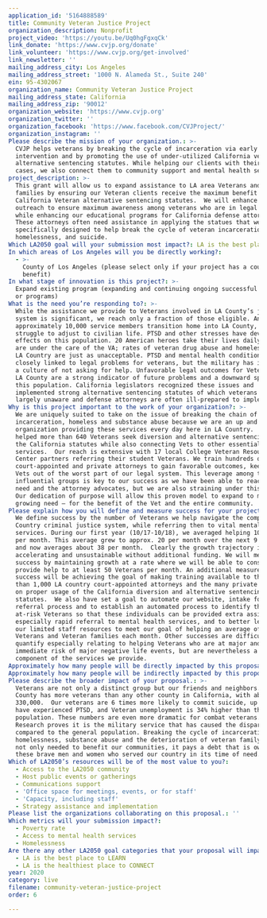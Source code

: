```yaml
---
application_id: '5164888589'
title: Community Veteran Justice Project
organization_description: Nonprofit
project_video: 'https://youtu.be/Uq0hgFgxqCk'
link_donate: 'https://www.cvjp.org/donate'
link_volunteer: 'https://www.cvjp.org/get-involved'
link_newsletter: ''
mailing_address_city: Los Angeles
mailing_address_street: '1000 N. Alameda St., Suite 240'
ein: 95-4302067
organization_name: Community Veteran Justice Project
mailing_address_state: California
mailing_address_zip: '90012'
organization_website: 'https://www.cvjp.org'
organization_twitter: ''
organization_facebook: 'https://www.facebook.com/CVJProject/'
organization_instagram: ''
Please describe the mission of your organization.: >-
  CVJP helps veterans by breaking the cycle of incarceration via early
  intervention and by promoting the use of under-utilized California veteran
  alternative sentencing statutes. While helping our clients with their criminal
  cases, we also connect them to community support and mental health services.
project_description: >-
  This grant will allow us to expand assistance to LA area Veterans and their
  families by ensuring our Veteran clients receive the maximum benefit from the
  California Veteran alternative sentencing statutes.  We will enhance our
  outreach to ensure maximum awareness among veterans who are in legal trouble
  while enhancing our educational programs for California defense attorneys.
  These attorneys often need assistance in applying the statues that were
  specifically designed to help break the cycle of veteran incarceration,
  homelessness, and suicide.
Which LA2050 goal will your submission most impact?: LA is the best place to LIVE
In which areas of Los Angeles will you be directly working?:
  - >-
    County of Los Angeles (please select only if your project has a countywide
    benefit)
In what stage of innovation is this project?: >-
  Expand existing program (expanding and continuing ongoing successful projects
  or programs)
What is the need you’re responding to?: >-
  While the assistance we provide to Veterans involved in LA County’s justice
  system is significant, we reach only a fraction of those eligible. Annually,
  approximately 10,000 service members transition home into LA County, but many
  struggle to adjust to civilian life. PTSD and other stresses have devastating
  effects on this population. 20 American heroes take their lives daily, only 3
  are under the care of the VA; rates of veteran drug abuse and homelessness in
  LA Country are just as unacceptable. PTSD and mental health conditions are
  closely linked to legal problems for veterans, but the military has instilled
  a culture of not asking for help. Unfavorable legal outcomes for Veterans in
  LA County are a strong indicator of future problems and a downward spiral for
  this population. California legislators recognized these issues and
  implemented strong alternative sentencing statutes of which veterans are
  largely unaware and defense attorneys are often ill-prepared to implement. 
Why is this project important to the work of your organization?: >-
  We are uniquely suited to take on the issue of breaking the chain of veteran
  incarceration, homeless and substance abuse because we are an up and running
  organization providing these services every day here in LA Country.  We have
  helped more than 640 Veterans seek diversion and alternative sentencing under
  the California statutes while also connecting Vets to other essential
  services.  Our reach is extensive with 17 local College Veteran Resources
  Center partners referring their student Veterans. We train hundreds of
  court-appointed and private attorneys to gain favorable outcomes, keeping our
  Vets out of the worst part of our legal system. This leverage among these
  influential groups is key to our success as we have been able to reach Vets in
  need and the attorney advocates, but we are also straining under this growth. 
  Our dedication of purpose will allow this proven model to expand to meet the
  growing need – for the benefit of the Vet and the entire community.
Please explain how you will define and measure success for your project.: >-
  We define success by the number of Veterans we help navigate the complex LA
  Country criminal justice system, while referring then to vital mental health
  services. During our first year (10/17-10/18), we averaged helping 10 Veterans
  per month. This average grew to approx. 20 per month over the next 9 months
  and now averages about 38 per month.  Clearly the growth trajectory is
  accelerating and unsustainable without additional funding. We will measure
  success by maintaining growth at a rate where we will be able to consistently
  provide help to at least 50 Veterans per month. An additional measure of our
  success will be achieving the goal of making training available to the more
  than 1,000 LA country court-appointed attorneys and the many private attorneys
  on proper usage of the California diversion and alternative sentencing
  statutes.  We also have set a goal to automate our website, intake forms,
  referral process and to establish an automated process to identify the most
  at-risk Veterans so that these individuals can be provided extra assistance,
  especially rapid referral to mental health services, and to better leverage
  our limited staff resources to meet our goal of helping an average of 50
  Veterans and Veteran families each month. Other successes are difficult to
  quantify especially relating to helping Veterans who are at major and
  immediate risk of major negative life events, but are nevertheless a critical
  component of the services we provide.
Approximately how many people will be directly impacted by this proposal?: '360000'
Approximately how many people will be indirectly impacted by this proposal?: '10000000'
Please describe the broader impact of your proposal.: >-
  Veterans are not only a distinct group but our friends and neighbors. LA
  County has more veterans than any other county in California, with about
  330,000.  Our veterans are 6 times more likely to commit suicide, up to 30%
  have experienced PTSD, and Veteran unemployment is 34% higher than the
  population. These numbers are even more dramatic for combat veterans. 
  Research proves it is the military service that has caused the disparity
  compared to the general population. Breaking the cycle of incarceration,
  homelessness, substance abuse and the deterioration of veteran family units is
  not only needed to benefit our communities, it pays a debt that is owed to
  these brave men and women who served our country in its time of need. 
Which of LA2050’s resources will be of the most value to you?:
  - Access to the LA2050 community
  - Host public events or gatherings
  - Communications support
  - 'Office space for meetings, events, or for staff'
  - 'Capacity, including staff'
  - Strategy assistance and implementation
Please list the organizations collaborating on this proposal.: ''
Which metrics will your submission impact?:
  - Poverty rate
  - Access to mental health services
  - Homelessness
Are there any other LA2050 goal categories that your proposal will impact?:
  - LA is the best place to LEARN
  - LA is the healthiest place to CONNECT
year: 2020
category: live
filename: community-veteran-justice-project
order: 6

---
```

